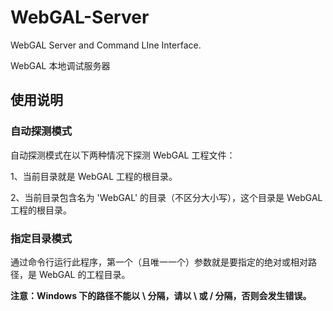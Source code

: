 # WebGAL-Server

WebGAL Server and Command LIne Interface.

WebGAL 本地调试服务器

## 使用说明

### 自动探测模式

自动探测模式在以下两种情况下探测 WebGAL 工程文件：

1、当前目录就是 WebGAL 工程的根目录。

2、当前目录包含名为 'WebGAL' 的目录（不区分大小写），这个目录是 WebGAL 工程的根目录。

### 指定目录模式

通过命令行运行此程序，第一个（且唯一一个）参数就是要指定的绝对或相对路径，是 WebGAL 的工程目录。

**注意：Windows 下的路径不能以 \ 分隔，请以 \\ 或 / 分隔，否则会发生错误。**
